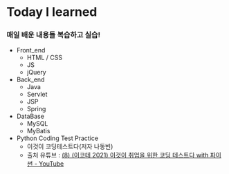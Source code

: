 # Today I learned

### 매일 배운 내용들 복습하고 실습!

- Front_end
  - HTML / CSS
  - JS
  - jQuery
- Back_end
  - Java
  - Servlet
  - JSP
  - Spring
- DataBase
  - MySQL
  - MyBatis
- Python Coding Test Practice
  - 이것이 코딩테스트다(저자 나동빈)
  - 출처 유튜브 : [(8) (이코테 2021) 이것이 취업을 위한 코딩 테스트다 with 파이썬 - YouTube](https://www.youtube.com/playlist?list=PLRx0vPvlEmdAghTr5mXQxGpHjWqSz0dgC)